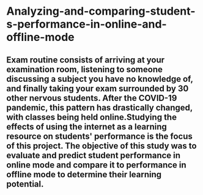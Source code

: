 # Analyzing-and-comparing-student-s-performance-in-online-and-offline-mode

## Exam routine consists of arriving at your examination room, listening to someone discussing a subject you have no knowledge of, and finally taking your exam surrounded by 30 other nervous students. After the COVID-19 pandemic, this pattern has drastically changed, with classes being held online.Studying the effects of using the internet as a learning resource on students' performance is the focus of this project. The objective of this study was to evaluate and predict student performance in online mode and compare it to performance in offline mode to determine their learning potential.
